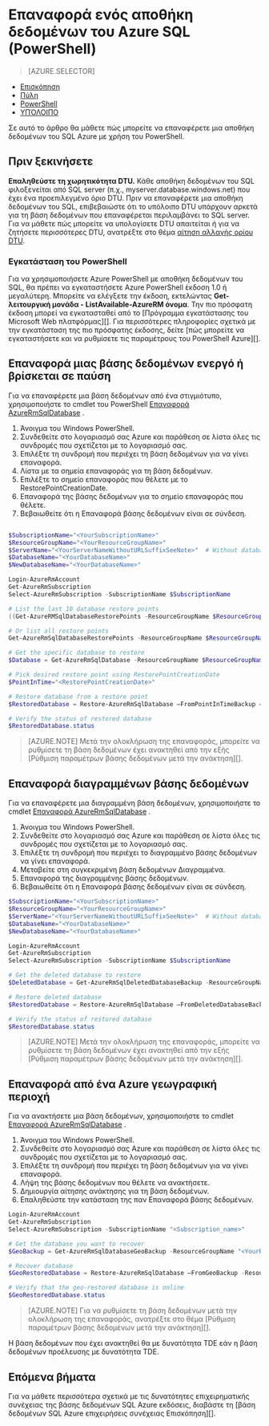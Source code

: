 <properties
   pageTitle="Επαναφορά ενός αποθήκη δεδομένων του Azure SQL (PowerShell) | Microsoft Azure"
   description="Εργασίες του PowerShell για την επαναφορά ενός αποθήκη δεδομένων του SQL Azure."
   services="sql-data-warehouse"
   documentationCenter="NA"
   authors="Lakshmi1812"
   manager="barbkess"
   editor=""/>

<tags
   ms.service="sql-data-warehouse"
   ms.devlang="NA"
   ms.topic="article"
   ms.tgt_pltfrm="NA"
   ms.workload="data-services"
   ms.date="09/21/2016"
   ms.author="lakshmir;barbkess;sonyama"/>

# <a name="restore-an-azure-sql-data-warehouse-powershell"></a>Επαναφορά ενός αποθήκη δεδομένων του Azure SQL (PowerShell)

> [AZURE.SELECTOR]
- [Επισκόπηση][]
- [Πύλη][]
- [PowerShell][]
- [ΥΠΌΛΟΙΠΟ][]

Σε αυτό το άρθρο θα μάθετε πώς μπορείτε να επαναφέρετε μια αποθήκη δεδομένων του SQL Azure με χρήση του PowerShell.

## <a name="before-you-begin"></a>Πριν ξεκινήσετε

**Επαληθεύστε τη χωρητικότητα DTU.** Κάθε αποθήκη δεδομένων του SQL φιλοξενείται από SQL server (π.χ., myserver.database.windows.net) που έχει ένα προεπιλεγμένο όριο DTU.  Πριν να επαναφέρετε μια αποθήκη δεδομένων του SQL, επιβεβαιώστε ότι το υπόλοιπο DTU υπάρχουν αρκετά για τη βάση δεδομένων που επαναφέρεται περιλαμβάνει το SQL server. Για να μάθετε πώς μπορείτε να υπολογίσετε DTU απαιτείται ή για να ζητήσετε περισσότερες DTU, ανατρέξτε στο θέμα [αίτηση αλλαγής ορίου DTU][].

### <a name="install-powershell"></a>Εγκατάσταση του PowerShell

Για να χρησιμοποιήσετε Azure PowerShell με αποθήκη δεδομένων του SQL, θα πρέπει να εγκαταστήσετε Azure PowerShell έκδοση 1.0 ή μεγαλύτερη.  Μπορείτε να ελέγξετε την έκδοση, εκτελώντας **Get-λειτουργική μονάδα - ListAvailable-AzureRM όνομα**.  Την πιο πρόσφατη έκδοση μπορεί να εγκατασταθεί από το [Πρόγραμμα εγκατάστασης του Microsoft Web πλατφόρμας][].  Για περισσότερες πληροφορίες σχετικά με την εγκατάσταση της πιο πρόσφατης έκδοσης, δείτε [πώς μπορείτε να εγκαταστήσετε και να ρυθμίσετε τις παραμέτρους του PowerShell Azure][].

## <a name="restore-an-active-or-paused-database"></a>Επαναφορά μιας βάσης δεδομένων ενεργό ή βρίσκεται σε παύση

Για να επαναφέρετε μια βάση δεδομένων από ένα στιγμιότυπο, χρησιμοποιήστε το cmdlet του PowerShell [Επαναφορά AzureRmSqlDatabase][] .

1. Άνοιγμα του Windows PowerShell.
2. Συνδεθείτε στο λογαριασμό σας Azure και παράθεση σε λίστα όλες τις συνδρομές που σχετίζεται με το λογαριασμό σας.
3. Επιλέξτε τη συνδρομή που περιέχει τη βάση δεδομένων για να γίνει επαναφορά.
4. Λίστα με τα σημεία επαναφοράς για τη βάση δεδομένων.
5. Επιλέξτε το σημείο επαναφοράς που θέλετε με το RestorePointCreationDate.
6. Επαναφορά της βάσης δεδομένων για το σημείο επαναφοράς που θέλετε.
7. Βεβαιωθείτε ότι η Επαναφορά βάσης δεδομένων είναι σε σύνδεση.

```Powershell

$SubscriptionName="<YourSubscriptionName>"
$ResourceGroupName="<YourResourceGroupName>"
$ServerName="<YourServerNameWithoutURLSuffixSeeNote>"  # Without database.windows.net
$DatabaseName="<YourDatabaseName>"
$NewDatabaseName="<YourDatabaseName>"

Login-AzureRmAccount
Get-AzureRmSubscription
Select-AzureRmSubscription -SubscriptionName $SubscriptionName

# List the last 10 database restore points
((Get-AzureRMSqlDatabaseRestorePoints -ResourceGroupName $ResourceGroupName -ServerName $ServerName -DatabaseName ($DatabaseName).RestorePointCreationDate)[-10 .. -1]

# Or list all restore points
Get-AzureRmSqlDatabaseRestorePoints -ResourceGroupName $ResourceGroupName -ServerName $ServerName -DatabaseName $DatabaseName

# Get the specific database to restore
$Database = Get-AzureRmSqlDatabase -ResourceGroupName $ResourceGroupName -ServerName $ServerName -DatabaseName $DatabaseName

# Pick desired restore point using RestorePointCreationDate
$PointInTime="<RestorePointCreationDate>"  

# Restore database from a restore point
$RestoredDatabase = Restore-AzureRmSqlDatabase –FromPointInTimeBackup –PointInTime $PointInTime -ResourceGroupName $Database.ResourceGroupName -ServerName $Database.$ServerName -TargetDatabaseName $NewDatabaseName –ResourceId $Database.ResourceID

# Verify the status of restored database
$RestoredDatabase.status

```

>[AZURE.NOTE] Μετά την ολοκλήρωση της επαναφοράς, μπορείτε να ρυθμίσετε τη βάση δεδομένων έχει ανακτηθεί από την εξής [Ρύθμιση παραμέτρων βάσης δεδομένων μετά την ανάκτηση][].


## <a name="restore-a-deleted-database"></a>Επαναφορά διαγραμμένων βάσης δεδομένων

Για να επαναφέρετε μια διαγραμμένη βάση δεδομένων, χρησιμοποιήστε το cmdlet [Επαναφορά AzureRmSqlDatabase][] .

1. Άνοιγμα του Windows PowerShell.
2. Συνδεθείτε στο λογαριασμό σας Azure και παράθεση σε λίστα όλες τις συνδρομές που σχετίζεται με το λογαριασμό σας.
3. Επιλέξτε τη συνδρομή που περιέχει το διαγραμμένο βάσης δεδομένων να γίνει επαναφορά.
4. Μεταβείτε στη συγκεκριμένη βάση δεδομένων Διαγραμμένα.
5. Επαναφορά της διαγραμμένης βάσης δεδομένων.
6. Βεβαιωθείτε ότι η Επαναφορά βάσης δεδομένων είναι σε σύνδεση.

```Powershell
$SubscriptionName="<YourSubscriptionName>"
$ResourceGroupName="<YourResourceGroupName>"
$ServerName="<YourServerNameWithoutURLSuffixSeeNote>"  # Without database.windows.net
$DatabaseName="<YourDatabaseName>"
$NewDatabaseName="<YourDatabaseName>"

Login-AzureRmAccount
Get-AzureRmSubscription
Select-AzureRmSubscription -SubscriptionName $SubscriptionName

# Get the deleted database to restore
$DeletedDatabase = Get-AzureRmSqlDeletedDatabaseBackup -ResourceGroupName $ResourceGroupNam -ServerName $ServerName -DatabaseName $DatabaseName

# Restore deleted database
$RestoredDatabase = Restore-AzureRmSqlDatabase –FromDeletedDatabaseBackup –DeletionDate $DeletedDatabase.DeletionDate -ResourceGroupName $DeletedDatabase.ResourceGroupName -ServerName $DeletedDatabase.ServerName -TargetDatabaseName $NewDatabaseName –ResourceId $DeletedDatabase.ResourceID

# Verify the status of restored database
$RestoredDatabase.status
```

>[AZURE.NOTE] Μετά την ολοκλήρωση της επαναφοράς, μπορείτε να ρυθμίσετε τη βάση δεδομένων έχει ανακτηθεί από την εξής [Ρύθμιση παραμέτρων βάσης δεδομένων μετά την ανάκτηση][].


## <a name="restore-from-an-azure-geographical-region"></a>Επαναφορά από ένα Azure γεωγραφική περιοχή

Για να ανακτήσετε μια βάση δεδομένων, χρησιμοποιήστε το cmdlet [Επαναφορά AzureRmSqlDatabase][] .

1. Άνοιγμα του Windows PowerShell.
2. Συνδεθείτε στο λογαριασμό σας Azure και παράθεση σε λίστα όλες τις συνδρομές που σχετίζεται με το λογαριασμό σας.
3. Επιλέξτε τη συνδρομή που περιέχει τη βάση δεδομένων για να γίνει επαναφορά.
4. Λήψη της βάσης δεδομένων που θέλετε να ανακτήσετε.
5. Δημιουργία αίτησης ανάκτησης για τη βάση δεδομένων.
6. Επαληθεύστε την κατάσταση της παν Επαναφορά βάσης δεδομένων.

```Powershell
Login-AzureRmAccount
Get-AzureRmSubscription
Select-AzureRmSubscription -SubscriptionName "<Subscription_name>"

# Get the database you want to recover
$GeoBackup = Get-AzureRmSqlDatabaseGeoBackup -ResourceGroupName "<YourResourceGroupName>" -ServerName "<YourServerName>" -DatabaseName "<YourDatabaseName>"

# Recover database
$GeoRestoredDatabase = Restore-AzureRmSqlDatabase –FromGeoBackup -ResourceGroupName "<YourResourceGroupName>" -ServerName "<YourTargetServer>" -TargetDatabaseName "<NewDatabaseName>" –ResourceId $GeoBackup.ResourceID

# Verify that the geo-restored database is online
$GeoRestoredDatabase.status
```

>[AZURE.NOTE] Για να ρυθμίσετε τη βάση δεδομένων μετά την ολοκλήρωση της επαναφοράς, ανατρέξτε στο θέμα [Ρύθμιση παραμέτρων βάσης δεδομένων μετά την ανάκτηση][]. 


Η βάση δεδομένων που έχει ανακτηθεί θα με δυνατότητα TDE εάν η βάση δεδομένων προέλευσης με δυνατότητα TDE.


## <a name="next-steps"></a>Επόμενα βήματα
Για να μάθετε περισσότερα σχετικά με τις δυνατότητες επιχειρηματικής συνέχειας της βάσης δεδομένων SQL Azure εκδόσεις, διαβάστε τη [βάση δεδομένων SQL Azure επιχειρήσεις συνέχειας Επισκόπηση][].

<!--Image references-->

<!--Article references-->
[Azure Επισκόπηση συνέχειας επαγγελματικής βάσης δεδομένων SQL]: sql-database-business-continuity.md
[Αίτηση αλλαγής ορίου DTU]: ./sql-data-warehouse-get-started-create-support-ticket.md#request-quota-change
[Ρύθμιση παραμέτρων βάσης δεδομένων σας μετά την ανάκτηση]: ./sql-database-disaster-recovery.md#configure-your-database-after-recovery
[Πώς να εγκαταστήσετε και να ρυθμίσετε τις παραμέτρους Azure PowerShell]: powershell-install-configure.md
[Επισκόπηση]: ./sql-data-warehouse-restore-database-overview.md
[Πύλη]: ./sql-data-warehouse-restore-database-portal.md
[PowerShell]: ./sql-data-warehouse-restore-database-powershell.md
[ΥΠΌΛΟΙΠΟ]: ./sql-data-warehouse-restore-database-rest-api.md
[Ρύθμιση παραμέτρων βάσης δεδομένων σας μετά την ανάκτηση]: ./sql-database-disaster-recovery.md#configure-your-database-after-recovery

<!--MSDN references-->
[Επαναφορά AzureRmSqlDatabase]: https://msdn.microsoft.com/library/mt693390.aspx

<!--Other Web references-->
[Azure Portal]: https://portal.azure.com/
[Πρόγραμμα εγκατάστασης πλατφόρμας Microsoft στο Web]: https://aka.ms/webpi-azps
